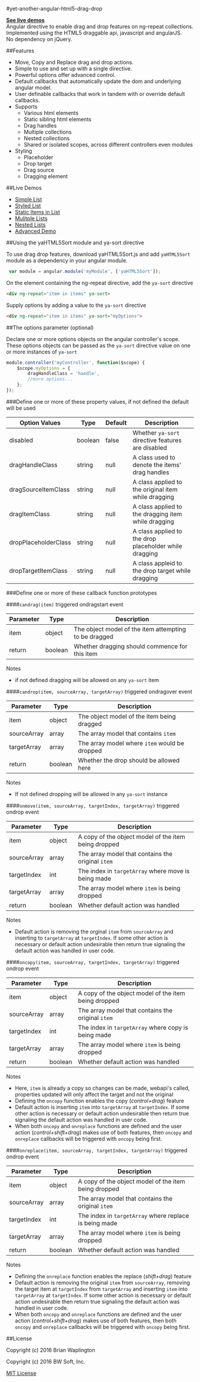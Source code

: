 #yet-another-angular-html5-drag-drop

[**See live demos**](#live-demos)  
Angular directive to enable drag and drop features on ng-repeat collections.  
Implemented using the HTML5 draggable api, javascript and angularJS.  
No dependency on jQuery.

##Features

* Move, Copy and Replace drag and drop actions.
* Simple to use and set up with a single directive.
* Powerful options offer advanced control.
* Default callbacks that automatically update the dom and underlying angular model.
* User definable callbacks that work in tandem with or override default callbacks.
* Supports 
	* Various html elements
	* Static sibling html elements
	* Drag handles
	* Multiple collections
	* Nested collections
	* Shared or isolated scopes, across different controllers even modules
* Styling
	* Placeholder
	* Drop target
	* Drag source
	* Dragging element

##Live Demos

* [Simple List](https://bwsoftinc.github.io/yet-another-angular-html5-drag-drop/demo/simplelist.html)
* [Styled List](https://bwsoftinc.github.io/yet-another-angular-html5-drag-drop/demo/stylelist.html)
* [Static Items in List](https://bwsoftinc.github.io/yet-another-angular-html5-drag-drop/demo/staticlist.html)
* [Mulitple Lists](https://bwsoftinc.github.io/yet-another-angular-html5-drag-drop/demo/multilist.html)
* [Nested Lists](https://bwsoftinc.github.io/yet-another-angular-html5-drag-drop/demo/nestedlist.html)
* [Advanced Demo](https://bwsoftinc.github.io/yet-another-angular-html5-drag-drop/demo/demo.html)

##Using the yaHTML5Sort module and ya-sort directive

To use drag drop features, download yaHTML5Sort.js and add `yaHTML5Sort` module as a dependency in your angular module.
```Javascript
 var module = angular.module('myModule', ['yaHTML5Sort']);
```

On the element containing the ng-repeat directive, add the `ya-sort` directive
```html
<div ng-repeat="item in items" ya-sort>
```

Supply options by adding a value to the `ya-sort` directive
```html
<div ng-repeat="item in items" ya-sort="myOptions">
```

##The options parameter (optional)

Declare one or more options objects on the angular controller's scope.  
These options objects can be passed as the `ya-sort` directive value on one or more instances of `ya-sort`
```Javascript
module.controller('myController', function($scope) {
	$scope.myOptions = {
		dragHandleClass = 'handle',
		//more options...
	};
});
```

###Define one or more of these property values, if not defined the default will be used

| Option Values        | Type	 | Default | Description
| ---------------------|---------|---------|--------------------------------------------------------|
| disabled             | boolean | false   | Whether `ya-sort` directive features are disabled      |
| dragHandleClass      | string  | null    | A class used to denote the items' drag handles         |
| dragSourceItemClass  | string  | null    | A class applied to the original item while dragging    |
| dragItemClass        | string  | null    | A class applied to the dragging item while dragging    |
| dropPlaceholderClass | string  | null    | A class applied to the drop placeholder while dragging |
| dropTargetItemClass  | string  | null    | A class appleid to the drop target while dragging      |

###Define one or more of these callback function prototypes

####`candrag(item)` triggered ondragstart event

| Parameter    | Type    | Description                                            |
|--------------|---------|--------------------------------------------------------|
| item         | object  | The object model of the item attempting to be dragged  |
| return       | boolean | Whether dragging should commence for this item         |

Notes
* if not defined dragging will be allowed on any `ya-sort` item

####`candrop(item, sourceArray, targetArray)` triggered ondragover event

| Parameter    | Type    | Description                                            |
|--------------|---------|--------------------------------------------------------|
| item         | object  | The object model of the item being dragged             |
| sourceArray  | array   | The array model that contains `item`                   |
| targetArray  | array   | The array model where `item` would be dropped          |
| return       | boolean | Whether the drop should be allowed here                |

Notes
* If not defined dropping will be allowed in any `ya-sort` instance 
	
####`onmove(item, sourceArray, targetIndex, targetArray)` triggered ondrop event

| Parameter    | Type    | Description                                            |
|--------------|---------|--------------------------------------------------------|
| item         | object  | A copy of the object model of the item being dropped   |
| sourceArray  | array   | The array model that contains the original `item`      |
| targetIndex  | int     | The index in `targetArray` where move is being made    |
| targetArray  | array   | The array model where `item` is being dropped          |
| return       | boolean | Whether default action was handled                     |

Notes
* Default action is removing the orginal `item` from `sourceArray` and inserting to `targetArray` at `targetIndex`. If some other action is necessary or default action undesirable then return true signaling the default action was handled in user code.

####`oncopy(item, sourceArray, targetIndex, targetArray)` triggered ondrop event

| Parameter    | Type    | Description                                            |
|--------------|---------|--------------------------------------------------------|
| item         | object  | A copy of the object model of the item being dropped   |
| sourceArray  | array   | The array model that contains the original `item`      |
| targetIndex  | int     | The index in `targetArray` where copy is being made    |
| targetArray  | array   | The array model where `item` is being dropped          |
| return       | boolean | Whether default action was handled                     |

Notes
* Here, `item` is already a copy so changes can be made, webapi's called, properties updated will only affect the target and not the original
* Defining the `oncopy` function enables the copy (_control+drag_) feature
* Default action is inserting `item` into `targetArray` at `targetIndex`. If some other action is necessary or default action undesirable then return true signaling the default action was handled in user code.
* When both `oncopy` and `onreplace` functions are defined and the user action (_control+shift+drag_) makes use of both features, then `oncopy` and `onreplace` callbacks will be triggered with `oncopy` being first.

####`onreplace(item, sourceArray, targetIndex, targetArray)` triggered ondrop event

| Parameter    | Type    | Description                                            |
|--------------|---------|--------------------------------------------------------|
| item         | object  | A copy of the object model of the item being dropped   |
| sourceArray  | array   | The array model that contains the original `item`      |
| targetIndex  | int     | The index in `targetArray` where replace is being made |
| targetArray  | array   | The array model where `item` is being dropped          |
| return       | boolean | Whether default action was handled                     |

Notes
* Defining the `onreplace` function enables the replace (_shift+drag_) feature
* Default action is removing the original `item` from `sourceArray`, removing the target item at `targetIndex` from `targetArray` and inserting `item` into `targetArray` at `targetIndex`. If some other action is necessary or default action undesirable then return true signaling the default action was handled in user code.
* When both `oncopy` and `onreplace` functions are defined and the user action (_control+shift+drag_) makes use of both features, then both `oncopy` and `onreplace` callbacks will be triggered with `oncopy` being first.

##License

Copyright (c) 2016 Brian Waplington

Copyright (c) 2016 BW Soft, Inc.

[MIT License](https://raw.githubusercontent.com/bwsoftinc/yet-another-angular-html5-drag-drop/master/LICENSE)